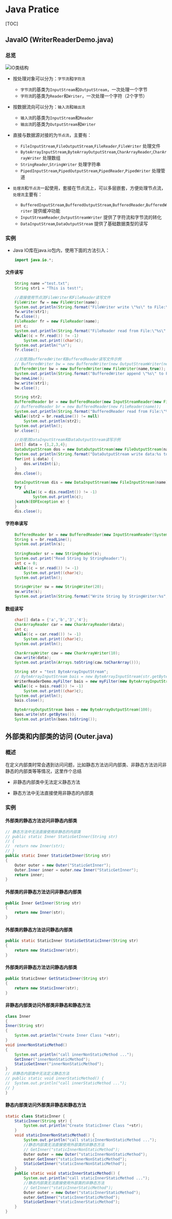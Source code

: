 # Java Pratice

[TOC]

## JavaIO (WriterReaderDemo.java)
### 总览
![IO类结构](http://www.runoob.com/wp-content/uploads/2013/12/iostream2xx.png "io class")

- 按处理对象可以分为：`字节流`和`字符流`
 	- `字节流`的基类为`InputStream`和`OutputStream`，一次处理一个字节
    - `字符流`的基类为`Reader`和`Writer`，一次处理一个字符（2个字节）

- 按数据流向可以分为：`输入流`和`输出流`
	- `输入流`的基类为`InputStream`和`Reader`
	- `输出流`的基类为`OutputStream`和`Writer`

- 直接与数据源对接的为`节点流`，主要有：
	- `FileInputStream`,`FileOutputStream`,`FileReader`,`FileWriter` 处理文件
	- `ByteArrayInputStream`,`ByteArrayOutputStream`,`CharArrayReader`,`CharArrayWriter` 处理数组
	- `StringReader`,`StringWriter` 处理字符串
	- `PipedInputStream`,`PipedOutputStream`,`PipedReader`,`PipedWriter` 处理管道

- `处理流`和`节点流`一起使用，套接在节点流上，可以多层嵌套，方便处理节点流，`处理流`主要有：
	- `BufferedInputStream`,`BufferedOutputStream`,`BufferedReader`,`BufferedWriter` 提供缓冲功能
	- `InputStreamReader`,`OutputStreamWriter` 提供了字符流和字节流的转化
	- `DataInputStream`,`DataOutputStream` 提供了基础数据类型的读写

### 实例
 - Java IO库在java.io包内，使用下面的方法引入：
```Java
	import java.io.*;
```

#### 文件读写
```Java
	String name ="test.txt";
	String str1 = "This is test!";

	//直接使用节点流FileWriter和FileReader读写文件
	FileWriter fw = new FileWriter(name);
	System.out.println(String.format("FileWriter write \"%s\" to File:\"%s\"...", str1, name));
	fw.write(str1);
	fw.close();
	FileReader fr = new FileReader(name);
	int c;
	System.out.println(String.format("FileReader read from File:\"%s\"...,content:", name));
	while((c = fr.read()) != -1)
		System.out.print((char)c);
	System.out.println("\n");
	fr.close();

	//处理流BufferedWriter和BufferedReader读写文件示例
	// BufferedWriter bw = new BufferedWriter(new OutputStreamWriter(new FileOutputStream(name,true)));
	BufferedWriter bw = new BufferedWriter(new FileWriter(name,true));
	System.out.println(String.format("BufferedWriter append \"%s\" to File:\"%s\"...", str1, name));
	bw.newLine();
	bw.write(str1);
	bw.close();

	String str2;
	BufferedReader br = new BufferedReader(new InputStreamReader(new FileInputStream(name)));
	// BufferedReader br = new BufferedReader(new FileReader(name));
	System.out.println(String.format("BufferedReader read from File:\"%s\"...,content:", name));
	while((str2 = br.readLine()) != null)
		System.out.println(str2);
	System.out.println();
	br.close();

	//处理流DataInputStream和DataOutputStream读写示例
	int[] data = {1,2,3,4};
	DataOutputStream dos = new DataOutputStream(new FileOutputStream(name));
	System.out.println(String.format("DataOutputStream write data:%s to file:%s...", Arrays.toString(data), name));
	for(int i:data) {
		dos.writeInt(i);
	}
	dos.close();

	DataInputStream dis = new DataInputStream(new FileInputStream(name));
	try {
		while((c = dis.readInt()) != -1)
			System.out.println(c);
	}catch(EOFException e) {
	}
	dis.close();
```
#### 字符串读写
```Java
	BufferedReader br = new BufferedReader(new InputStreamReader(System.in));
	String s = br.readLine();
	System.out.println(s);
	
	StringReader sr = new StringReader(s);
	System.out.print("Read String by StringReader:");
	int c = 0;
	while((c = sr.read()) != -1)
		System.out.print((char)c);
	System.out.println();

	StringWriter sw = new StringWriter(20);
	sw.write(s);
	System.out.println(String.format("Write String by StringWriter:%s",sw.getBuffer()));
```
#### 数组读写
```Java
	char[] data = {'a','b','3','4'};
	CharArrayReader car = new CharArrayReader(data);
	int c;
	while((c = car.read()) != -1)
		System.out.print((char)c);
	System.out.println();

	CharArrayWriter caw = new CharArrayWriter(10);
	caw.write(data);
	System.out.println(Arrays.toString(caw.toCharArray()));

	String str = "test ByteArrayInputStream";
	// ByteArrayInputStream bais = new ByteArrayInputStream(str.getBytes());
	WriterReaderDemo.myFilter bais = new myFilter(new ByteArrayInputStream(str.getBytes()));
	while((c = bais.read()) != -1)
		System.out.print((char)c);
	System.out.println();
	bais.close();

	ByteArrayOutputStream baos = new ByteArrayOutputStream(100);
	baos.write(str.getBytes());
	System.out.println(baos.toString());
```

## 外部类和内部类的访问 (Outer.java)
### 概述
在定义内部类时常会遇到访问问题，比如静态方法访问内部类、非静态方法访问非静态的内部类等等情况，这里作个总结

- 非静态内部类中无法定义静态方法

- 静态方法中无法直接使用非静态的内部类

### 实例
#### 外部类的静态方法访问非静态内部类
```Java
// 静态方法中无法直接使用非静态的内部类
// public static Inner StaticGetInner(String str)
// {
// 	return new Inner(str);
// }
public static Inner StaticGetInner(String str)
{
	Outer outer = new Outer("StaticGetInner");
	Outer.Inner inner = outer.new Inner("StaticGetInner");
	return inner;
}
```
#### 外部类的非静态方法访问非静态内部类
```Java
public Inner GetInner(String str)
{
	return new Inner(str);
}
```
#### 外部类的静态方法访问静态内部类
```Java
public static StaticInner StaticGetStaticInner(String str)
{
	return new StaticInner(str);
}
```
#### 外部类的非静态方法访问静态内部类
```Java
public StaticInner GetStaticInner(String str)
{
	return new StaticInner(str);
}
```
#### 非静态内部类访问外部类非静态和静态方法
```Java
class Inner
{
Inner(String str)
{
	System.out.println("Create Inner Class "+str);
}
void innerNonStaticMethod()
{
	System.out.println("call innerNonStaticMethod ...");
	GetInner("innerNonStaticMethod");
	StaticGetInner("innerNonStaticMethod");
}
// 非静态内部类中无法定义静态方法
// public static void innerStaticMethod() {
// 	System.out.println("call innerStaticMethod ...");
// }
}
```
#### 静态内部类访问外部类非静态和静态方法
```Java
static class StaticInner {
	StaticInner(String str) {
		System.out.println("Create StaticInner Class "+str);
	}
	void staticInnerNonStaticMethod() {
		System.out.println("call staticInnerNonStaticMethod ...");
		//静态内部类无法直接使用外部类的非静态方法
		// GetInner("staticInnerNonStaticMethod");
		Outer outer = new Outer("staticInnerNonStaticMethod");
		outer.GetInner("staticInnerNonStaticMethod");
		StaticGetInner("staticInnerNonStaticMethod");
	}
	public static void staticInnerStaticMethod() {
		System.out.println("call staticInnerStaticMethod ...");
		//静态内部类无法直接使用外部类的非静态方法
		// GetInner("staticInnerStaticMethod");
		Outer outer = new Outer("staticInnerStaticMethod");
		outer.GetInner("staticInnerStaticMethod");
		StaticGetInner("staticInnerStaticMethod");
	}
}
```

